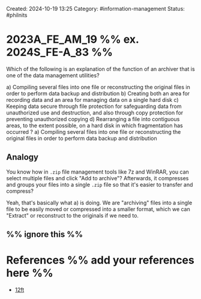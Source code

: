 Created: 2024-10-19 13:25
Category: #information-management 
Status: #philnits



# 2023A_FE_AM_19 %% ex. 2024S_FE-A_83 %%

Which of the following is an explanation of the function of an archiver that is one of the data management utilities?

a) Compiling several files into one file or reconstructing the original files in order to 
perform data backup and distribution 
b) Creating both an area for recording data and an area for managing data on a single hard 
disk 
c) Keeping data secure through file protection for safeguarding data from unauthorized use 
and destruction, and also through copy protection for preventing unauthorized copying 
d) Rearranging a file into contiguous areas, to the extent possible, on a hard disk in which 
fragmentation has occurred
? 
a) Compiling several files into one file or reconstructing the original files in order to 
perform data backup and distribution

## Analogy

You know how in `.zip` file management tools like 7z and WinRAR, you can select multiple files and click "Add to archive"? Afterwards, it compresses and groups your files into a single `.zip` file so that it's easier to transfer and compress?

Yeah, that's basically what a) is doing. We are "archiving" files into a single file to be easily moved or compressed into a smaller format, which we can "Extract" or reconstruct to the originals if we need to.





%% ignore this %%
---









# References %% add your references here %%
- [12ft](https://12ft.io/proxy)